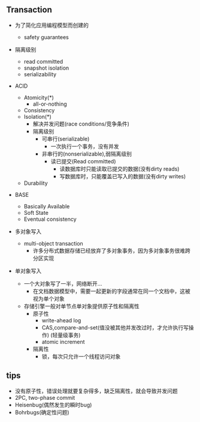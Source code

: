 ## Transaction

+ 为了简化应用编程模型而创建的
    + safety guarantees

+ 隔离级别
    + read committed
    + snapshot isolation
    + serializability

+ ACID
    + Atomicity(*)
        + all-or-nothing
    + Consistency
    + Isolation(*)
        + 解决并发问题(race conditions/竞争条件)
        + 隔离级别
            + 可串行(serializable)
                + 一次执行一个事务，没有并发
            + 非串行的(nonserializable),弱隔离级别
                + 读已提交(Read committed)
                    + 读数据库时只能读取已提交的数据(没有dirty reads)
                    + 写数据库时，只能覆盖已写入的数据(没有dirty writes)
    + Durability

+ BASE
    + Basically Available
    + Soft State
    + Eventual consistency

    
+ 多对象写入
    + multi-object transaction
        + 许多分布式数据存储已经放弃了多对象事务，因为多对象事务很难跨分区实现

+ 单对象写入
    + 一个大对象写了一半，网络断开...
        + 在文档数据模型中，需要一起更新的字段通常在同一个文档中，这被视为单个对象
    + 存储引擎一般对单节点单对象提供原子性和隔离性
        + 原子性
            + write-ahead log
            + CAS,compare-and-set(值没被其他并发改过时，才允许执行写操作) (轻量级事务)
            + atomic increment
        + 隔离性
            + 锁，每次只允许一个线程访问对象

## tips
+ 没有原子性，错误处理就要复杂得多，缺乏隔离性，就会导致并发问题
+ 2PC, two-phase commit
+ Heisenbug(偶然发生的瞬时bug)
+ Bohrbugs(确定性问题)